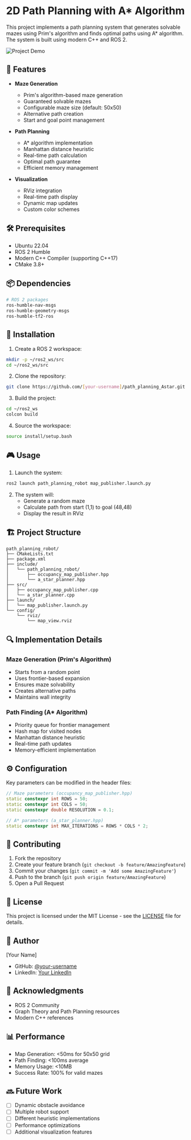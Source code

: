 # 2D Path Planning with A* Algorithm

This project implements a path planning system that generates solvable mazes using Prim's algorithm and finds optimal paths using A* algorithm. The system is built using modern C++ and ROS 2.

![Project Demo](docs/images/demo.gif)

## 🚀 Features

- **Maze Generation**
  - Prim's algorithm-based maze generation
  - Guaranteed solvable mazes
  - Configurable maze size (default: 50x50)
  - Alternative path creation
  - Start and goal point management

- **Path Planning**
  - A* algorithm implementation
  - Manhattan distance heuristic
  - Real-time path calculation
  - Optimal path guarantee
  - Efficient memory management

- **Visualization**
  - RViz integration
  - Real-time path display
  - Dynamic map updates
  - Custom color schemes

## 🛠️ Prerequisites

- Ubuntu 22.04
- ROS 2 Humble
- Modern C++ Compiler (supporting C++17)
- CMake 3.8+

## 📦 Dependencies

```bash
# ROS 2 packages
ros-humble-nav-msgs
ros-humble-geometry-msgs
ros-humble-tf2-ros
```

## 🔧 Installation

1. Create a ROS 2 workspace:
```bash
mkdir -p ~/ros2_ws/src
cd ~/ros2_ws/src
```

2. Clone the repository:
```bash
git clone https://github.com/[your-username]/path_planning_Astar.git
```

3. Build the project:
```bash
cd ~/ros2_ws
colcon build
```

4. Source the workspace:
```bash
source install/setup.bash
```

## 🎮 Usage

1. Launch the system:
```bash
ros2 launch path_planning_robot map_publisher.launch.py
```

2. The system will:
   - Generate a random maze
   - Calculate path from start (1,1) to goal (48,48)
   - Display the result in RViz

## 🏗️ Project Structure

```
path_planning_robot/
├── CMakeLists.txt
├── package.xml
├── include/
│   └── path_planning_robot/
│       ├── occupancy_map_publisher.hpp
│       └── a_star_planner.hpp
├── src/
│   ├── occupancy_map_publisher.cpp
│   └── a_star_planner.cpp
├── launch/
│   └── map_publisher.launch.py
└── config/
    └── rviz/
        └── map_view.rviz
```

## 🔍 Implementation Details

### Maze Generation (Prim's Algorithm)
- Starts from a random point
- Uses frontier-based expansion
- Ensures maze solvability
- Creates alternative paths
- Maintains wall integrity

### Path Finding (A* Algorithm)
- Priority queue for frontier management
- Hash map for visited nodes
- Manhattan distance heuristic
- Real-time path updates
- Memory-efficient implementation

## ⚙️ Configuration

Key parameters can be modified in the header files:

```cpp
// Maze parameters (occupancy_map_publisher.hpp)
static constexpr int ROWS = 50;
static constexpr int COLS = 50;
static constexpr double RESOLUTION = 0.1;

// A* parameters (a_star_planner.hpp)
static constexpr int MAX_ITERATIONS = ROWS * COLS * 2;
```

## 🤝 Contributing

1. Fork the repository
2. Create your feature branch (`git checkout -b feature/AmazingFeature`)
3. Commit your changes (`git commit -m 'Add some AmazingFeature'`)
4. Push to the branch (`git push origin feature/AmazingFeature`)
5. Open a Pull Request

## 📝 License

This project is licensed under the MIT License - see the [LICENSE](LICENSE) file for details.

## 👤 Author

[Your Name]
- GitHub: [@your-username](https://github.com/your-username)
- LinkedIn: [Your LinkedIn](https://linkedin.com/in/your-profile)

## 🌟 Acknowledgments

- ROS 2 Community
- Graph Theory and Path Planning resources
- Modern C++ references

## 📊 Performance

- Map Generation: <50ms for 50x50 grid
- Path Finding: <100ms average
- Memory Usage: <10MB
- Success Rate: 100% for valid mazes

## 🔜 Future Work

- [ ] Dynamic obstacle avoidance
- [ ] Multiple robot support
- [ ] Different heuristic implementations
- [ ] Performance optimizations
- [ ] Additional visualization features 